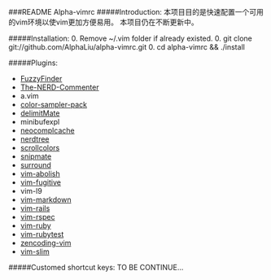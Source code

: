 ###README Alpha-vimrc 
#####Introduction:
本项目目的是快速配置一个可用的vim环境以使vim更加方便易用。
本项目仍在不断更新中。

#####Installation:
0. Remove ~/.vim folder if already existed.
0. git clone git://github.com/AlphaLiu/alpha-vimrc.git
0. cd alpha-vimrc && ./install

#####Plugins:
* [FuzzyFinder](https://github.com/vim-scripts/FuzzyFinder)
* [The-NERD-Commenter](https://github.com/vim-scripts/The-NERD-Commenter)
* a.vim
* [color-sampler-pack](https://github.com/vim-scripts/Color-Sampler-Pack)
* [delimitMate](https://github.com/Raimondi/delimitMate)
* minibufexpl
* [neocomplcache](https://github.com/Shougo/neocomplcache)
* [nerdtree](https://github.com/scrooloose/nerdtree)
* [scrollcolors](https://github.com/vim-scripts/ScrollColors)
* [snipmate](https://github.com/AlphaLiu/my_snipMate.vim)
* [surround](https://github.com/tpope/vim-surround)
* [vim-abolish](https://github.com/tpope/vim-abolish)
* [vim-fugitive](https://github.com/tpope/vim-fugitive)
* vim-l9
* [vim-markdown](https://github.com/tpope/vim-markdown)
* [vim-rails](https://github.com/tpope/vim-rails)
* [vim-rspec](https://github.com/taq/vim-rspec)
* [vim-ruby](https://github.com/vim-ruby/vim-ruby)
* [vim-rubytest](https://github.com/janx/vim-rubytest)
* [zencoding-vim](https://github.com/mattn/zencoding-vim)
* [vim-slim](https://github.com/bbommarito/vim-slim)

#####Customed shortcut keys:
TO BE CONTINUE...
